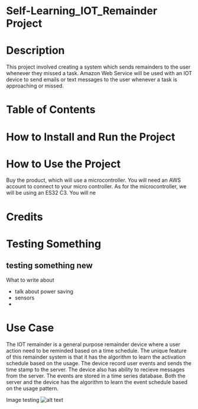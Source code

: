 # Self-Learning_IOT_Remainder Project

# Description
This project involved creating a system which sends remainders to the user whenever 
they missed a task. Amazon Web Service will be used with an IOT device to send emails or text messages to the user whenever a task is approaching or missed.   

# Table of Contents

# How to Install and Run the Project

# How to Use the Project
Buy the product, which will use a microcontroller. You will need an AWS account to connect to your micro controller. As for the microcontroller, we will be using an ES32 C3. You will ne

# Credits

# Testing Something
## testing something new

What to write about
- talk about power saving
- sensors
- 

# Use Case
The IOT remainder is a general purpose remainder device where a user action need to be reminded based on a time schedule. The unique feature of this remainder system is that it has the algorithm to learn the activation schedule based on the usage.
The device record user events and sends the time stamp to the server. The device also has ability to recieve messages from the server.  The events are stored in a time series database. Both the server and the device has the algorithm to learn the event schedule based on the usage pattern. 

Image testing
![alt text](<Screenshot 2024-03-27 at 7.11.48 PM.png =100x20 >)